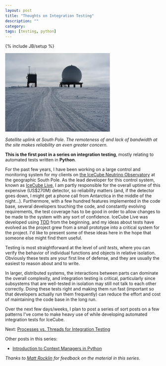 ```yaml
---
layout: post
title: "Thoughts on Integration Testing"
description: ""
category: 
tags: [testing, python]
---
```

{% include JB/setup %}

![Satellite uplink at South Pole](/images/5403111969_44e4335f43_b_sm.jpg)

*Satellite uplink at South Pole.  The remoteness of and lack of bandwidth at the site makes reliability an even greater concern.*

**This is the first post in a series on integration testing**, mostly
 relating to automated tests written in **Python**.

For the past few years, I have been working on a large control and
monitoring system for my clients on [the IceCube Neutrino
Observatory](http://icecube.wisc.edu) at the geographic South Pole. As
the lead developer for this control system, known as [IceCube
Live](http://www.npxdesigns.com/projects/icecube-live/), I am partly
responsible for the overall uptime of this expensive (US$270M)
detector, so reliability matters (and, if the detector goes down, I
might get a phone call from Antarctica in the middle of the night...).
Furthermore, with a few hundred features implemented in the code base,
several developers touching the code, and constantly evolving
requirements, the test coverage has to be good in order to allow
changes to be made to the system with any sort of confidence. IceCube
Live was developed using [TDD](http://en.wikipedia.org/wiki/Test-driven_development)
from the beginning, and my ideas about tests have evolved as the
project grew from a small prototype into a critical system for the
project. I'd like to present some of these ideas here in the hope that
someone else might find them useful.

Testing is most straightforward at the level of *unit tests*, where
you can verify the behavior of individual functions and objects in
relative isolation. Obviously these tests are your first line of
defense, and they are usually the easiest to reason about and to
write.

In larger, distributed systems, the interactions between parts can
dominate the overall complexity, and integration testing is critical,
particularly since subsystems that are well-tested in isolation may
still not talk to each other correctly. Doing these tests right and
making them run fast (important so that developers actually run them
frequently) can reduce the effort and cost of maintaining the code
base in the long run.

Over the next few days/weeks, I plan to post a series of sort posts on
a few patterns I've come to make heavy use of while developing
automated integration tests for IceCube.

Next: [Processes vs. Threads for Integration Testing](/2013/04/19/processes-vs-threads-for-testing/)

Other posts in this series:

- [Introduction to Context Managers in Python](/2013/04/20/introduction-to-context-managers/)

*Thanks to [Matt Rocklin](http://matthewrocklin.com) for feedback on the material in this series*.
